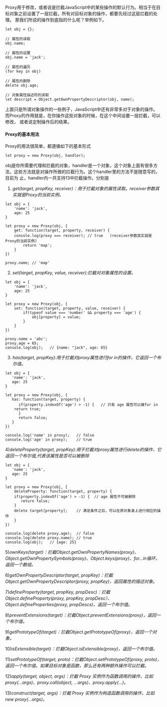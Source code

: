 Proxy用于修改，或者说是拦截JavaScript中的某些操作的默认行为。相当于在目标对象之前设置了一层拦截，所有对目标对象的操作，都要先经过这层拦截的处理。
那我们所说的操作到底指的什么呢？举例如下。
```
let obj = {};

// 属性的读取
obj.name;

// 属性的设置
obj.name = 'jack';

// 属性的遍历
(for key in obj)

// 属性的删除
delete obj.age;

// 对象属性描述符的读取
let descript = Object.getOwnPropertyDescriptor(obj, name);
```
上面只是所谓对象操作的一些例子，JavaScript中还有非常多对于对象的操作。而Proxy的作用就是，在你操作这些对象的时候，在这个中间设置一层拦截，可以修改，
或者说定制操作后的结果。

#### Proxy的基本用法
Proxy的用法很简单，都遵循如下的基本形式
```
let proxy = new Proxy(obj, handler);
```
obj是你所需要代理和拦截的对象，handler是一个对象，这个对象上面有很多方法，这些方法就是对操作所做的拦截行为。这个handler里的方法不是随意写的，目前为
止，handler内一共支持13中拦截操作。分别是</br>

1) *get(target, propKey, receiver)：用于拦截对象的属性读取。receiver参数其实就是Proxy的当前实例。*
```
let obj = {
	'name': 'jack',
	age: 25
}

let proxy = new Proxy(obj, {
	get: function(target, property, receiver) {
    console.log(proxy === receiver); // true   (receiver参数其实就是Proxy的当前实例)
		return 'map';
	}
})

proxy.name;	// 'map'
```

2) *set(target, propKey, value, receiver):拦截对对象属性的设置。*
```
let obj = {
	'name': 'jack',
	age: 25
}

let proxy = new Proxy(obj, {
	set: function(target, property, value, receiver) {
		if(typeof value === 'number' && property === 'age') {
			obj[property] = value;
		}
	}
})

proxy.name = 'abc';
proxy.age = 65;
console.log(obj);   // {name: "jack", age: 65}
```

3) *has(target, propKey):用于拦截对proxy属性进行for in的操作，它返回一个布尔值。*
```
let obj = {
   'name': 'jack',
   age: 25
}

let proxy = new Proxy(obj, {
   has: function(target, property) {
      if(property.indexOf('age') > -1) {   // 只有 age 属性可以被for in
	return true;
      }
      return false;
   }
})

console.log('name' in proxy);	// false
console.log('age' in proxy);	// true
```

4)*deleteProperty(target, propKey):用于拦截对proxy属性进行delete的操作，它返回一个布尔值,代表该属性是否可以被删除*
```
let obj = {
   'name': 'jack',
   age: 25
}

let proxy = new Proxy(obj, {
    deleteProperty: function(target, property) {
	if(property.indexOf('age') > -1) {	// age 属性不可被删除
	   return false;
	}
	delete target[property];	// 满足条件之后，可以在原对象身上进行相应的操作
    }
})

console.log(delete proxy.age);	// false
console.log(delete proxy.name);	// true
console.log(obj);	// {age: 25}
```

5)*ownKeys(target)：拦截Object.getOwnPropertyNames(proxy)、Object.getOwnPropertySymbols(proxy)、Object.keys(proxy)、for...in循环，返回一个数组。*</br>

6)*getOwnPropertyDescriptor(target, propKey)：拦截Object.getOwnPropertyDescriptor(proxy, propKey)，返回属性的描述对象。*</br>

7)*defineProperty(target, propKey, propDesc)：拦截Object.defineProperty(proxy, propKey, propDesc）、Object.defineProperties(proxy, propDescs)，返回一个布尔值。*</br>

8)*preventExtensions(target)：拦截Object.preventExtensions(proxy)，返回一个布尔值。*</br>

9)*getPrototypeOf(target)：拦截Object.getPrototypeOf(proxy)，返回一个对象。*</br>

10)*isExtensible(target)：拦截Object.isExtensible(proxy)，返回一个布尔值。*</br>

11)*setPrototypeOf(target, proto)：拦截Object.setPrototypeOf(proxy, proto)，返回一个布尔值。如果目标对象是函数，那么还有两种额外操作可以拦截。*</br>

12)*apply(target, object, args)：拦截 Proxy 实例作为函数调用的操作，比如proxy(...args)、proxy.call(object, ...args)、proxy.apply(...)。*</br>

13)*construct(target, args)：拦截 Proxy 实例作为构造函数调用的操作，比如new proxy(...args)。*</br>
